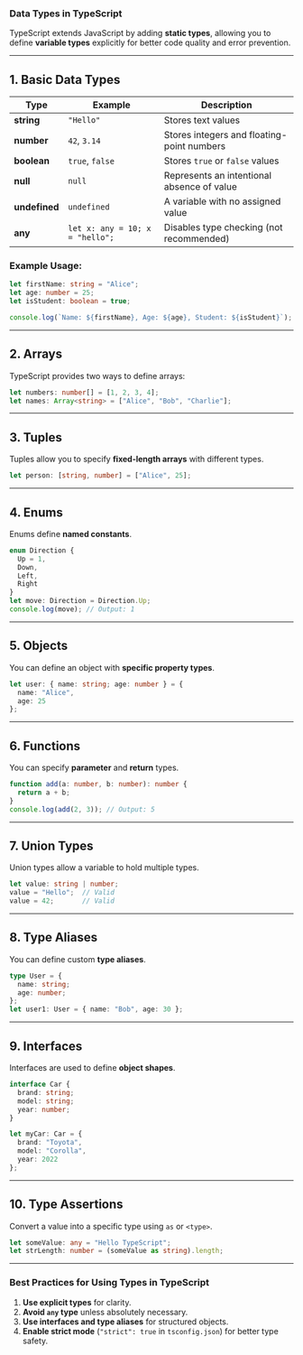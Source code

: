 ### **Data Types in TypeScript**
TypeScript extends JavaScript by adding **static types**, allowing you to define **variable types** explicitly for better code quality and error prevention.

---

## **1. Basic Data Types**
| Type | Example | Description |
|------|---------|-------------|
| **string** | `"Hello"` | Stores text values |
| **number** | `42`, `3.14` | Stores integers and floating-point numbers |
| **boolean** | `true`, `false` | Stores `true` or `false` values |
| **null** | `null` | Represents an intentional absence of value |
| **undefined** | `undefined` | A variable with no assigned value |
| **any** | `let x: any = 10; x = "hello";` | Disables type checking (not recommended) |

### **Example Usage:**
```ts
let firstName: string = "Alice";
let age: number = 25;
let isStudent: boolean = true;

console.log(`Name: ${firstName}, Age: ${age}, Student: ${isStudent}`);
```

---

## **2. Arrays**
TypeScript provides two ways to define arrays:

```ts
let numbers: number[] = [1, 2, 3, 4];
let names: Array<string> = ["Alice", "Bob", "Charlie"];
```

---

## **3. Tuples**
Tuples allow you to specify **fixed-length arrays** with different types.

```ts
let person: [string, number] = ["Alice", 25];
```

---

## **4. Enums**
Enums define **named constants**.

```ts
enum Direction {
  Up = 1,
  Down,
  Left,
  Right
}
let move: Direction = Direction.Up;
console.log(move); // Output: 1
```

---

## **5. Objects**
You can define an object with **specific property types**.

```ts
let user: { name: string; age: number } = {
  name: "Alice",
  age: 25
};
```

---

## **6. Functions**
You can specify **parameter** and **return** types.

```ts
function add(a: number, b: number): number {
  return a + b;
}
console.log(add(2, 3)); // Output: 5
```

---

## **7. Union Types**
Union types allow a variable to hold multiple types.

```ts
let value: string | number;
value = "Hello";  // Valid
value = 42;       // Valid
```

---

## **8. Type Aliases**
You can define custom **type aliases**.

```ts
type User = {
  name: string;
  age: number;
};
let user1: User = { name: "Bob", age: 30 };
```

---

## **9. Interfaces**
Interfaces are used to define **object shapes**.

```ts
interface Car {
  brand: string;
  model: string;
  year: number;
}

let myCar: Car = {
  brand: "Toyota",
  model: "Corolla",
  year: 2022
};
```

---

## **10. Type Assertions**
Convert a value into a specific type using `as` or `<type>`.

```ts
let someValue: any = "Hello TypeScript";
let strLength: number = (someValue as string).length;
```

---

### **Best Practices for Using Types in TypeScript**
1. **Use explicit types** for clarity.
2. **Avoid `any` type** unless absolutely necessary.
3. **Use interfaces and type aliases** for structured objects.
4. **Enable strict mode** (`"strict": true` in `tsconfig.json`) for better type safety.
